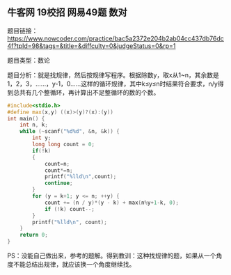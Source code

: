 ## 牛客网 19校招 网易49题 数对

题目链接：https://www.nowcoder.com/practice/bac5a2372e204b2ab04cc437db76dc4f?tpId=98&tags=&title=&diffculty=0&judgeStatus=0&rp=1

题目类型：数论

题目分析：就是找规律，然后按规律写程序。根据除数y，取x从1~n，其余数是1，2，3，……，y-1，0……这样的循环规律，其中k≤y≤n时结果符合要求，n/y得到总共有几个整循环，再计算出不足整循环的数的个数。

```c++
#include<stdio.h>
#define max(x,y) ((x)>(y)?(x):(y))
int main() {
    int n, k;
    while (~scanf("%d%d", &n, &k)) { 
        int y;  
        long long count = 0; 
        if(!k)
        {
            count=n;
            count*=n;
            printf("%lld\n",count);
            continue;
        }
        for (y = k+1; y <= n; ++y) { 
            count += (n / y)*(y - k) + max(n%y+1-k, 0); 
            if (!k) count--; 
        } 
        printf("%lld\n", count); 
    } 
    return 0;
}

```

PS：没能自己做出来，参考的题解。得到教训：这种找规律的题，如果从一个角度不能总结出规律，就应该换一个角度继续找。
